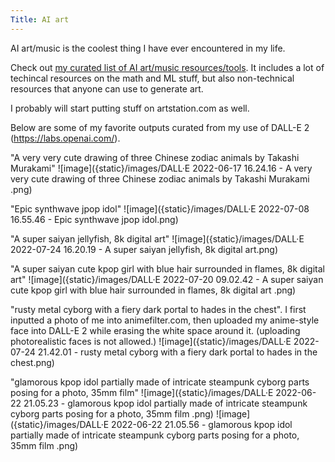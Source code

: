```yaml
---
Title: AI art
---
```


AI art/music is the coolest thing I have ever encountered in my life.

Check out [my curated list of AI art/music resources/tools](https://docs.google.com/document/d/1-P58p-5yx8OXE0_0RN_D5Zg3lGqYQ88xtxOXClX5c_I/edit#). It includes a lot of techincal resources on the math and ML stuff, but also non-technical resources that anyone can use to generate art.

I probably will start putting stuff on artstation.com as well.

Below are some of my favorite outputs curated from my use of DALL-E 2 (https://labs.openai.com/).

"A very very cute drawing of three Chinese zodiac animals by Takashi Murakami"
![image]({static}/images/DALL·E 2022-06-17 16.24.16 - A very very cute drawing of three Chinese zodiac animals by Takashi Murakami .png)

"Epic synthwave jpop idol"
![image]({static}/images/DALL·E 2022-07-08 16.55.46 - Epic synthwave jpop idol.png)

"A super saiyan jellyfish, 8k digital art"
![image]({static}/images/DALL·E 2022-07-24 16.20.19 - A super saiyan jellyfish, 8k digital art.png)

"A super saiyan cute kpop girl with blue hair surrounded in flames, 8k digital art"
![image]({static}/images/DALL·E 2022-07-20 09.02.42 - A super saiyan cute kpop girl with blue hair surrounded in flames, 8k digital art .png)

"rusty metal cyborg with a fiery dark portal to hades in the chest". I first inputted a photo of me into animefilter.com, then uploaded my anime-style face into DALL-E 2 while erasing the white space around it. (uploading photorealistic faces is not allowed.)
![image]({static}/images/DALL·E 2022-07-24 21.42.01 - rusty metal cyborg with a fiery dark portal to hades in the chest.png)

"glamorous kpop idol partially made of intricate steampunk cyborg parts posing for a photo, 35mm film"
![image]({static}/images/DALL·E 2022-06-22 21.05.23 - glamorous kpop idol partially made of intricate steampunk cyborg parts posing for a photo, 35mm film .png)
![image]({static}/images/DALL·E 2022-06-22 21.05.56 - glamorous kpop idol partially made of intricate steampunk cyborg parts posing for a photo, 35mm film .png)

